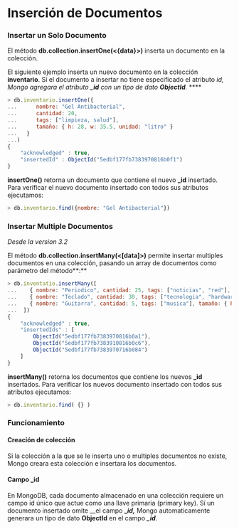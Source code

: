 # Inserción de Documentos

### Insertar un Solo Documento

El método **db.collection.insertOne\(&lt;{data}&gt;\)** inserta un documento en la colección.

El siguiente ejemplo inserta un nuevo documento en la colección **inventario**. Sí el documento a insertar no tiene especificado el atributo _id, Mongo agregara el atributo **\_id** con un tipo de dato **ObjectId**._  ****

```javascript
> db.inventario.insertOne({ 
...      nombre: "Gel Antibacterial", 
...      cantidad: 20, 
...      tags: ["limpieza, salud"], 
...      tamaño: { h: 28, w: 35.5, unidad: "litro" } 
...   }
...)
{
    "acknowledged" : true,
    "insertedId" : ObjectId("5edbf177fb7383970816b0f1")
}
```

**insertOne\(\)** retorna un documento que contiene el nuevo **\_id** insertado. Para verificar el nuevo documento insertado con todos sus atributos ejecutamos:

```javascript
> db.inventario.find({nombre: "Gel Antibacterial"})
```

### Insertar Multiple Documentos

_Desde la version 3.2_

El método **db.collection.insertMany\(&lt;\[data\]&gt;\)** permite insertar multiples documentos en una colección, pasando un array de documentos como parámetro del método**:**

```javascript
> db.inventatio.insertMany([
...    { nombre: "Periodico", cantidad: 25, tags: ["noticias", "red"], tamaño: { h: 14, w: 21, unidad: "cm" } },
...    { nombre: "Teclado", cantidad: 30, tags: ["tecnologia", "hardware"], tamaño: { h: 15, w: 30, unidad: "cm" } },
...    { nombre: "Guitarra", cantidad: 5, tags: ["musica"], tamaño: { h: 40, w: 120, unidad: "cm" } }
...  ])
{
    "acknowledged" : true,
    "insertedIds" : [ 
        ObjectId("5edbf177fb7383970816b0a1"),
        ObjectId("5edbf177fb7383910816b0c6"),
        ObjectId("5edbf177fb7383970716b084")
    ]
}
```

**insertMany\(\)** retorna los documentos que contiene los nuevos **\_id** insertados. Para verificar los nuevos documento insertado con todos sus atributos ejecutamos:

```javascript
> db.inventario.find( {} )
```

### Funcionamiento

#### Creación de colección

Si la colección a la que se le inserta uno o multiples documentos no existe, Mongo creara esta colección e insertara los documentos.  

#### Campo \_id

En MongoDB, cada documento almacenado en una colección requiere un campo id único que actue como una llave primaria \(primary key\). Sí un documento insertado omite __el campo **\_**_**id,**_ Mongo automaticamente generara un tipo de dato **ObjectId** en el campo _**\_id**_.

